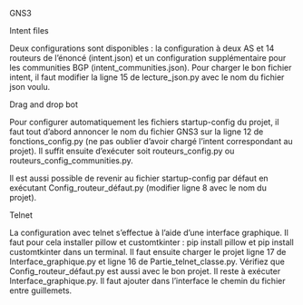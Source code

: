 GNS3



Intent files

Deux configurations sont disponibles : la configuration à deux AS et 14 routeurs de l’énoncé (intent.json) et un configuration supplémentaire pour les communities BGP (intent_communities.json).
Pour charger le bon fichier intent, il faut modifier la ligne 15 de lecture_json.py avec le nom du fichier json voulu.




Drag and drop bot

Pour configurer automatiquement les fichiers startup-config du projet, il faut tout d’abord annoncer le nom du fichier GNS3 sur la ligne 12 de fonctions_config.py (ne pas oublier d’avoir chargé l’intent correspondant au projet).
Il suffit ensuite d’exécuter soit routeurs_config.py ou routeurs_config_communities.py.

Il est aussi possible de revenir au fichier startup-config par défaut en exécutant Config_routeur_défaut.py (modifier ligne 8 avec le nom du projet).




Telnet

La configuration avec telnet s’effectue à l’aide d’une interface graphique. Il faut pour cela installer pillow et customtkinter : pip install pillow et pip install customtkinter dans un terminal.
Il faut ensuite charger le projet ligne 17 de Interface_graphique.py et ligne 16 de Partie_telnet_classe.py. Vérifiez que Config_routeur_défaut.py est aussi avec le bon projet.
Il reste à exécuter Interface_graphique.py. Il faut ajouter dans l’interface le chemin du fichier entre guillemets.
